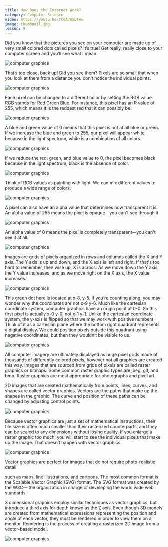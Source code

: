 ```yaml
---
title: How Does the Internet Work?
category: Computer Science
video: https://youtu.be/fC0A7s5Dfew
image: thumbnail.jpg
lesson: 9
---
```


Did you know that the pictures you see on your computer are made up of very small colored dots called pixels? It’s true! Get really, really close to your computer screen and you’ll see what I mean.

![computer graphics](./image--084.jpg)

That’s too close, back up! Did you see them? Pixels are so small that when you look at them from a distance you don’t notice the individual points.

![computer graphics](./image--085.jpg)

Each pixel can be changed to a different color by setting the RGB value. RGB stands for Red Green Blue. For instance, this pixel has an R value of 255, which means it is the reddest red that it can possibly be.

![computer graphics](./image--086.jpg)

A blue and green value of 0 means that this pixel is not at all blue or green. If we increase the blue and green to 255, our pixel will appear white because in the light spectrum, white is a combination of all colors.

![computer graphics](./image--087.jpg)

If we reduce the red, green, and blue value to 0, the pixel becomes black because in the light spectrum, black is the absence of color.

![computer graphics](./image--088.jpg)

Think of RGB values as painting with light. We can mix different values to produce a wide range of colors.

![computer graphics](./image--089.jpg)

A pixel can also have an alpha value that determines how transparent it is. An alpha value of 255 means the pixel is opaque—you can't see through it.

![computer graphics](./image--090.jpg)

An alpha value of 0 means the pixel is completely transparent—you can't see it at all.

![computer graphics](./image--091.jpg)

Images are grids of pixels organized in rows and columns called the X and Y axis. The Y axis is up and down, and the X axis is left and right. If that's too hard to remember, then wise up, X is across. As we move down the Y axis, the Y value increases, and as we move right on the X axis, the X value increases.

![computer graphics](./image--092.jpg)

This green dot here is located at x-8, y-5. If you’re counting along, you may wonder why the coordinates are not x-9 y-6. Much like the cartesian coordinate system, computer graphics have an origin point at 0-0. So this first pixel is actually x-0 y-0, not x-1 y-1. Unlike the cartesian coordinate system, the y-axis is flipped so that we may work with positive numbers. Think of it as a cartesian plane where the bottom right quadrant represents a digital display. We could position pixels outside this quadrant using negative coordinates, but then they wouldn’t be visible to us.

![computer graphics](./image--093.jpg)

All computer imagery are ultimately displayed as huge pixel grids made of thousands of differently colored pixels, however not all graphics are created this way. Images that are sourced from grids of pixels are called raster graphics or bitmaps. Some common raster graphic types are jpeg, gif, and bmp. Raster graphics are most appropriate for photographs and pixel art.

2D images that are created mathematically from points, lines, curves, and shapes are called vector graphics. Vectors are the paths that make up the shapes in the graphic. The curve and position of these paths can be changed by adjusting control points.

![computer graphics](./image--094.png)

Because vector graphics are just a set of mathematical instructions, their file size is often much smaller than their rasterized counterparts, and they can be scaled to any dimensions without losing quality. If you enlarge a raster graphic too much, you will start to see the individual pixels that make up the image. That doesn’t happen with vector graphics.

![computer graphics](./image--096.png)

Vector graphics are perfect for images that do not require photo-realistic detail

such as maps, line illustrations, and cartoons. The most common format is the Scalable Vector Graphic (SVG) format. The SVG format was created by the W3C— the organization in charge of developing the world wide web standards.

3 dimensional graphics employ similar techniques as vector graphics, but introduce a third axis for depth known as the Z axis. Even though 3D models are created from mathematical expressions representing the position and angle of each vector, they must be rendered in order to view them on a monitor. Rendering is the process of creating a rasterized 2D image from a vector-based model.

![computer graphics](./image--098.jpg)
